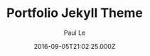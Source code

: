 ---
title: Portfolio Jekyll Theme
github: https://github.com/LeNPaul/portfolio-jekyll-theme
demo: https://lenpaul.github.io/portfolio-jekyll-theme/
author: Paul Le
ssg:
  - Jekyll
cms:
  - Markdown
date: 2016-09-05T21:02:25.000Z
description: Personal portfolio theme powered by Jekyll and GitHub Pages
draft: true
publish_date: '2016-09-05T21:02:25Z'
update_date: '2022-06-02T14:45:27Z'
github_star: 175
github_fork: 231
---